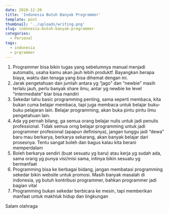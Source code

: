 ```yaml
---
date: 2018-12-20
title: 'Indonesia Butuh Banyak Programmer'
template: post
thumbnail: '../uploads/writing.png'
slug: indonesia-butuh-banyak-programmer
categories:
  - Personal
tags:
  - indonesia
  - prgrammer
---
```


1. Programmer bisa bikin tugas yang sebelumnya manual menjadi automatis, usaha kamu akan jauh lebih produktf. Bayangkan berapa biaya, waktu dan tenaga yang bisa dihemat dengan ini.
2. Jarak pengetahuan dan jumlah antara yg “jago” dan “newbie” masih terlalu jauh, perlu banyak share ilmu, antar yg newbie ke level “intermediate” biar bisa mandiri
3. Sekedar tahu basic programming penting, sama seperti membaca, kita bukan cuma belajar membaca, tapi juga membaca untuk belajar buku-buku pelajaran lain. Belajar programming, akan buka pintu pintu ilmu pengetahuan lain.
4. Ada yg pernah bilang, ga semua orang belajar nulis untuk jadi penulis professional. Tidak semua orng belajar programming untuk jadi programmer profesional (apapun definisnya), jangan tunggu jadi “dewa” baru mau berkarya, berkarya sekarang, akan banyak belajar dari prosesnya. Tentu sangat boleh dan bagus kalau kita berani memperdalam
5. Boleh berkarya sendiri (buat sesuatu yg baru) atau kerja yg sudah ada, sama orang yg punya visi/misi sama, intinya bikin sesuatu yg bermanfaat
6. Programming bisa ke berbagai bidang, jangan membatasi programming sekedar bikin website untuk promosi. Masih banyak masalah di indonesia, yg butuh kontribusi programmer, bahkan programmer jadi bagian vital
7. Programming bukan sekedar berbicara ke mesin, tapi memberikan manfaat untuk makhluk hidup dan lingkungan

Salam olahraga
